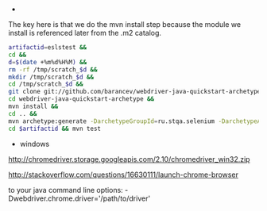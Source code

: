 * 

The key here is that we do the mvn install step because the module we
install is referenced later from the .m2 catalog.

```sh
artifactid=eslstest &&
cd &&
d=$(date +%m%d%H%M) &&
rm -rf /tmp/scratch_$d &&
mkdir /tmp/scratch_$d &&
cd /tmp/scratch_$d &&
git clone git://github.com/barancev/webdriver-java-quickstart-archetype.git &&
cd webdriver-java-quickstart-archetype &&
mvn install &&
cd .. &&
mvn archetype:generate -DarchetypeGroupId=ru.stqa.selenium -DarchetypeArtifactId=webdriver-java-quickstart-archetype -DarchetypeVersion=0.7 -DgroupId=com.streambox.$artifactid -DartifactId=$artifactid -DinteractiveMode=false &&
cd $artifactid && mvn test
```

* windows

http://chromedriver.storage.googleapis.com/2.10/chromedriver_win32.zip

http://stackoverflow.com/questions/16630111/launch-chrome-browser

 to your java command line options: -Dwebdriver.chrome.driver='/path/to/driver'
